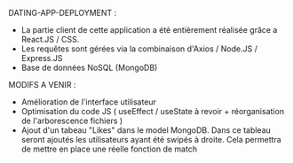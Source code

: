 DATING-APP-DEPLOYMENT : 
- La partie client de cette application a été entièrement réalisée grâce a React.JS / CSS.
- Les requêtes sont gérées via la combinaison d'Axios / Node.JS / Express.JS 
- Base de données NoSQL (MongoDB)

MODIFS A VENIR :
- Amélioration de l'interface utilisateur 
- Optimisation du code JS ( useEffect / useState à revoir + réorganisation de l'arborescence fichiers  )
- Ajout d'un tabeau "Likes" dans le model MongoDB. 
  Dans ce tableau seront ajoutés les utilisateurs ayant été 
  swipés à droite. Cela permettra de mettre en place une réelle fonction de match 
